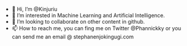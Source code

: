 - 👋 Hi, I’m @Kinjuriu
- 👀 I’m interested in Machine Learning and Artificial Intelligence.
- 💞️ I’m looking to collaborate on other content in github.
- 📫 How to reach me, you can fing me on Twitter @Phannickky or you can send me an email @ stephanenjokingugi.com

<!---
Kinjuriu/Kinjuriu is a ✨ special ✨ repository because its `README.md` (this file) appears on your GitHub profile.
You can click the Preview link to take a look at your changes.
--->
